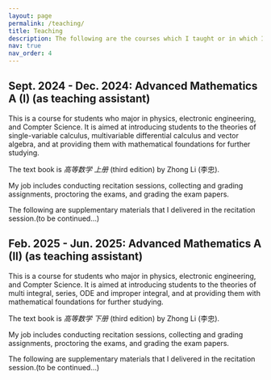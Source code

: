 ```yaml
---
layout: page
permalink: /teaching/
title: Teaching
description: The following are the courses which I taught or in which I served as a teaching assistant.
nav: true
nav_order: 4
---
```

## **Sept. 2024 - Dec. 2024: Advanced Mathematics A (I)** (as teaching assistant)

This is a course for students who major in physics, electronic engineering, and Compter Science. It is aimed at introducing students to the theories of single-variable calculus, multivariable differential calculus and vector algebra, and at providing them with mathematical foundations for further studying.

The text book is *高等数学 上册* (third edition) by Zhong Li (李忠).

My job includes conducting recitation sessions, collecting and grading assignments, proctoring the exams, and grading the exam papers.

The following are supplementary materials that I delivered in the recitation session.(to be continued...)

## **Feb. 2025 - Jun. 2025: Advanced Mathematics A (II)** (as teaching assistant)

This is a course for students who major in physics, electronic engineering, and Compter Science. It is aimed at introducing students to the theories of multi integral, series, ODE and improper integral, and at providing them with mathematical foundations for further studying.

The text book is *高等数学 下册* (third edition) by Zhong Li (李忠).

My job includes conducting recitation sessions, collecting and grading assignments, proctoring the exams, and grading the exam papers.

The following are supplementary materials that I delivered in the recitation session.(to be continued...)
